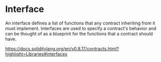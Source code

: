 # Interface

An interface defines a list of functions that any contract inheriting from it must implement. Interfaces are used to specify a contract's behavior and can be thought of as a blueprint for the functions that a contract should have.

https://docs.soliditylang.org/en/v0.8.17/contracts.html?highlight=Libraries#interfaces